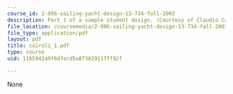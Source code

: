 ```yaml
---
course_id: 2-996-sailing-yacht-design-13-734-fall-2003
description: Part 1 of a sample student design. (Courtesy of Claudio Cairoli.)
file_location: /coursemedia/2-996-sailing-yacht-design-13-734-fall-2003/11b5942a9f6d7ecd5a873829117ff92f_cairoli_1.pdf
file_type: application/pdf
layout: pdf
title: cairoli_1.pdf
type: course
uid: 11b5942a9f6d7ecd5a873829117ff92f

---
```

None